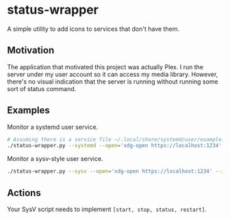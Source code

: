 # status-wrapper

A simple utility to add icons to services that don't have them.

## Motivation

The application that motivated this project was actually Plex. I run the server
under my user account so it can access my media library. However, there's no
visual indication that the server is running without running some sort of status
command.

## Examples

Monitor a systemd user service.

```bash
# Assuming there is a service file ~/.local/share/systemd/user/example.service.
./status-wrapper.py --systemd --open='xdg-open https://localhost:1234' --icon=~/.local/share/icons/48x48/apps/example.png example
```

Monitor a sysv-style user service.

```bash
./status-wrapper.py --sysv --open='xdg-open https://localhost:1234' --icon=~/.local/share/icons/48x48/apps/example.png ~/.config/init.d/example
```

## Actions

Your SysV script needs to implement `[start, stop, status, restart]`.
